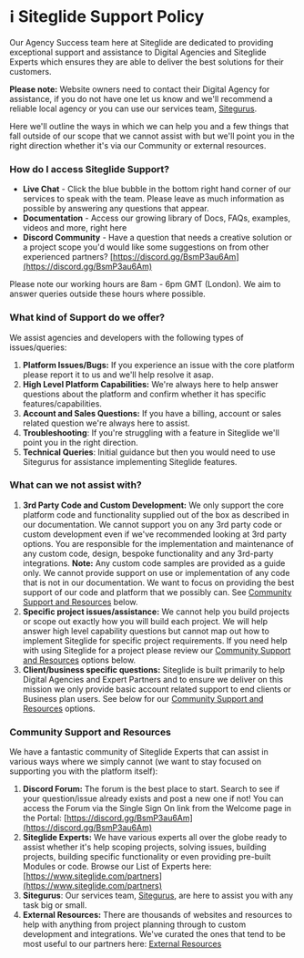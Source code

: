 # ℹ️ Siteglide Support Policy

Our Agency Success team here at Siteglide are dedicated to providing exceptional support and assistance to Digital Agencies and Siteglide Experts which ensures they are able to deliver the best solutions for their customers.

**Please note:** Website owners need to contact their Digital Agency for assistance, if you do not have one let us know and we'll recommend a reliable local agency or you can use our services team, [Sitegurus](https://www.sitegurus.io/).

Here we'll outline the ways in which we can help you and a few things that fall outside of our scope that we cannot assist with but we'll point you in the right direction whether it's via our Community or external resources.

### How do I access Siteglide Support?

* **Live Chat** - Click the blue bubble in the bottom right hand corner of our services to speak with the team. Please leave as much information as possible by answering any questions that appear.
* **Documentation** - Access our growing library of Docs, FAQs, examples, videos and more, right here
* **Discord Community** - Have a question that needs a creative solution or a project scope you'd would like some suggestions on from other experienced partners? [https://discord.gg/BsmP3au6Am](https://discord.gg/BsmP3au6Am)

Please note our working hours are 8am - 6pm GMT (London). We aim to answer queries outside these hours where possible.

### What kind of Support do we offer?

We assist agencies and developers with the following types of issues/queries:

1. **Platform Issues/Bugs:** If you experience an issue with the core platform please report it to us and we'll help resolve it asap.
2. **High Level Platform Capabilities:** We're always here to help answer questions about the platform and confirm whether it has specific features/capabilities.
3. **Account and Sales Questions:** If you have a billing, account or sales related question we're always here to assist.
4. **Troubleshooting**: If you're struggling with a feature in Siteglide we'll point you in the right direction.
5. **Technical Queries**: Initial guidance but then you would need to use Sitegurus for assistance implementing Siteglide features.

### What can we not assist with?

1. **3rd Party Code and Custom Development:** We only support the core platform code and functionality supplied out of the box as described in our documentation. We cannot support you on any 3rd party code or custom development even if we've recommended looking at 3rd party options. You are responsible for the implementation and maintenance of any custom code, design, bespoke functionality and any 3rd-party integrations. **Note:** Any custom code samples are provided as a guide only. We cannot provide support on use or implementation of any code that is not in our documentation. We want to focus on providing the best support of our code and platform that we possibly can. See [Community Support and Resources](siteglide-support-policy.md#community-support-and-resources) below.
2. **Specific project issues/assistance:** We cannot help you build projects or scope out exactly how you will build each project. We will help answer high level capability questions but cannot map out how to implement Siteglide for specific project requirements. If you need help with using Siteglide for a project please review our [Community Support and Resources](siteglide-support-policy.md#community-support-and-resources) options below.
3. **Client/business specific questions:** Siteglide is built primarily to help Digital Agencies and Expert Partners and to ensure we deliver on this mission we only provide basic account related support to end clients or Business plan users. See below for our [Community Support and Resources](siteglide-support-policy.md#community-support-and-resources) options.

### Community Support and Resources

We have a fantastic community of Siteglide Experts that can assist in various ways where we simply cannot (we want to stay focused on supporting you with the platform itself):

1. **Discord Forum:** The forum is the best place to start. Search to see if your question/issue already exists and post a new one if not! You can access the Forum via the Single Sign On link from the Welcome page in the Portal: [https://discord.gg/BsmP3au6Am](https://discord.gg/BsmP3au6Am)
2. **Siteglide Experts:** We have various experts all over the globe ready to assist whether it's help scoping projects, solving issues, building projects, building specific functionality or even providing pre-built Modules or code. Browse our List of Experts here: [https://www.siteglide.com/partners](https://www.siteglide.com/partners)
3. **Sitegurus**: Our services team, [Sitegurus](https://www.sitegurus.io/), are here to assist you with any task big or small.
4. **External Resources:** There are thousands of websites and resources to help with anything from project planning through to custom development and integrations. We've curated the ones that tend to be most useful to our partners here: [External Resources](https://help.siteglide.com/article/74-external-resources)

